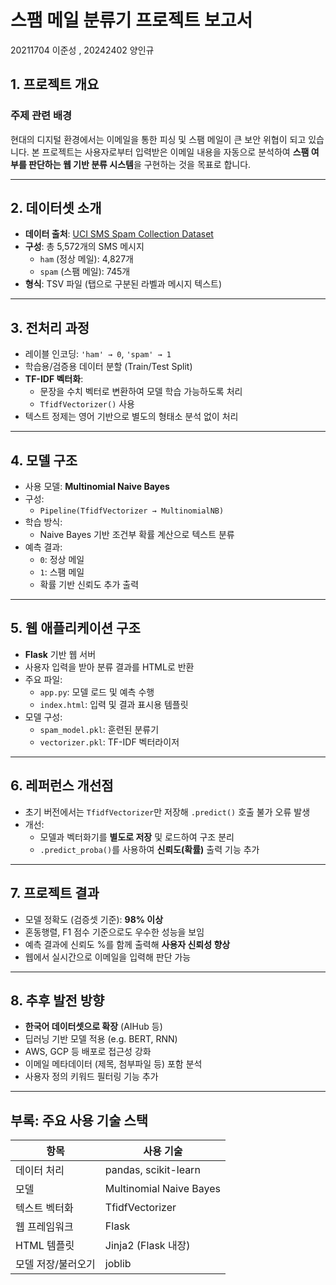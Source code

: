 # 스팸 메일 분류기 프로젝트 보고서

20211704 이준성 , 20242402 양인규

## 1. 프로젝트 개요

###  주제 관련 배경
현대의 디지털 환경에서는 이메일을 통한 피싱 및 스팸 메일이 큰 보안 위협이 되고 있습니다. 본 프로젝트는 사용자로부터 입력받은 이메일 내용을 자동으로 분석하여 **스팸 여부를 판단하는 웹 기반 분류 시스템**을 구현하는 것을 목표로 합니다.

---

## 2. 데이터셋 소개

- **데이터 출처**: [UCI SMS Spam Collection Dataset](https://archive.ics.uci.edu/ml/datasets/SMS+Spam+Collection)
- **구성**: 총 5,572개의 SMS 메시지
  - `ham` (정상 메일): 4,827개
  - `spam` (스팸 메일): 745개
- **형식**: TSV 파일 (탭으로 구분된 라벨과 메시지 텍스트)

---

## 3. 전처리 과정

- 레이블 인코딩: `'ham' → 0`, `'spam' → 1`
- 학습용/검증용 데이터 분할 (Train/Test Split)
- **TF-IDF 벡터화**:
  - 문장을 수치 벡터로 변환하여 모델 학습 가능하도록 처리
  - `TfidfVectorizer()` 사용
- 텍스트 정제는 영어 기반으로 별도의 형태소 분석 없이 처리

---

## 4. 모델 구조

- 사용 모델: **Multinomial Naive Bayes**
- 구성:
  - `Pipeline(TfidfVectorizer → MultinomialNB)`
- 학습 방식:
  - Naive Bayes 기반 조건부 확률 계산으로 텍스트 분류
- 예측 결과:
  - `0`: 정상 메일
  - `1`: 스팸 메일
  - 확률 기반 신뢰도 추가 출력

---

## 5. 웹 애플리케이션 구조

- **Flask** 기반 웹 서버
- 사용자 입력을 받아 분류 결과를 HTML로 반환
- 주요 파일:
  - `app.py`: 모델 로드 및 예측 수행
  - `index.html`: 입력 및 결과 표시용 템플릿
- 모델 구성:
  - `spam_model.pkl`: 훈련된 분류기
  - `vectorizer.pkl`: TF-IDF 벡터라이저

---

## 6. 레퍼런스 개선점

- 초기 버전에서는 `TfidfVectorizer`만 저장해 `.predict()` 호출 불가 오류 발생
- 개선:
  - 모델과 벡터화기를 **별도로 저장** 및 로드하여 구조 분리
  - `.predict_proba()`를 사용하여 **신뢰도(확률)** 출력 기능 추가

---

## 7. 프로젝트 결과

- 모델 정확도 (검증셋 기준): **98% 이상**
- 혼동행렬, F1 점수 기준으로도 우수한 성능을 보임
- 예측 결과에 신뢰도 %를 함께 출력해 **사용자 신뢰성 향상**
- 웹에서 실시간으로 이메일을 입력해 판단 가능

---

## 8. 추후 발전 방향

-  **한국어 데이터셋으로 확장** (AIHub 등)
-  딥러닝 기반 모델 적용 (e.g. BERT, RNN)
-  AWS, GCP 등 배포로 접근성 강화
-  이메일 메타데이터 (제목, 첨부파일 등) 포함 분석
-  사용자 정의 키워드 필터링 기능 추가

---

## 부록: 주요 사용 기술 스택

| 항목            | 사용 기술         |
|----------------|------------------|
| 데이터 처리     | pandas, scikit-learn |
| 모델            | Multinomial Naive Bayes |
| 텍스트 벡터화   | TfidfVectorizer  |
| 웹 프레임워크   | Flask            |
| HTML 템플릿     | Jinja2 (Flask 내장) |
| 모델 저장/불러오기 | joblib         |


